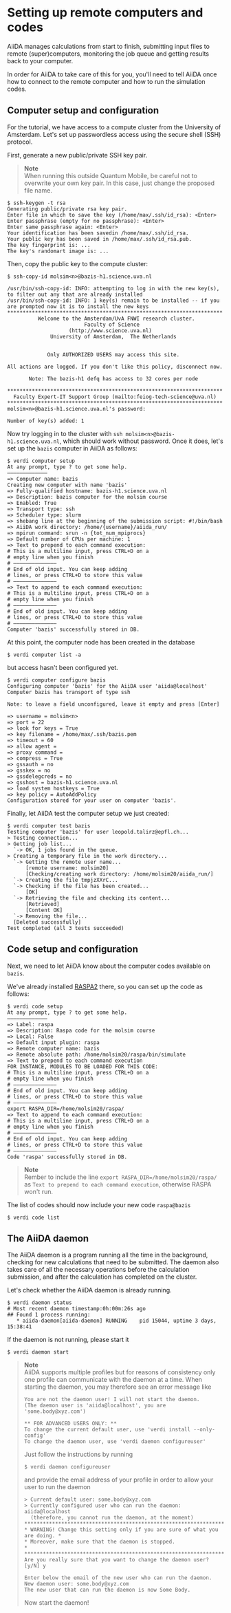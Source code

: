 # Setting up remote computers and codes

AiiDA manages calculations from start to finish, submitting input files to
remote (super)computers, monitoring the job queue and getting results back
to your computer.

In order for AiiDA to take care of this for you, you'll need to tell AiiDA
once how to connect to the remote computer and how to run the simulation codes.

## Computer setup and configuration

For the tutorial, we have access to a compute cluster from the University of Amsterdam.
Let's set up passwordless access using the secure shell (SSH) protocol.

First, generate a new public/private SSH key pair.

> **Note**  
> When running this outside Quantum Mobile, be careful not to overwrite your
> own key pair. In this case, just change the proposed file name.
```terminal
$ ssh-keygen -t rsa
Generating public/private rsa key pair. 
Enter file in which to save the key (/home/max/.ssh/id_rsa): <Enter> 
Enter passphrase (empty for no passphrase): <Enter> 
Enter same passphrase again: <Enter> 
Your identification has been savedin /home/max/.ssh/id_rsa. 
Your public key has been saved in /home/max/.ssh/id_rsa.pub. 
The key fingerprint is: ... 
The key's randomart image is: ... 
```

Then, copy the public key to the compute cluster:
```terminal
$ ssh-copy-id molsim<n>@bazis-h1.science.uva.nl

/usr/bin/ssh-copy-id: INFO: attempting to log in with the new key(s), to filter out any that are already installed
/usr/bin/ssh-copy-id: INFO: 1 key(s) remain to be installed -- if you are prompted now it is to install the new keys
**********************************************************************
          Welcome to the Amsterdam/UvA FNWI research cluster.
                         Faculty of Science
                    (http://www.science.uva.nl)
              University of Amsterdam,  The Netherlands


             Only AUTHORIZED USERS may access this site.

All actions are logged. If you don't like this policy, disconnect now.

       Note: The bazis-h1 defq has access to 32 cores per node

**********************************************************************
  Faculty Expert-IT Support Group (mailto:feiog-tech-science@uva.nl)
**********************************************************************
molsim<n>@bazis-h1.science.uva.nl's password:

Number of key(s) added: 1
```

Now try logging in to the cluster with `ssh molsim<n>@bazis-h1.science.uva.nl`,
which should work without password.
Once it does, let's set up the `bazis` computer in AiiDA as follows:

```terminal
$ verdi computer setup 
At any prompt, type ? to get some help.
————————————— 
=> Computer name: bazis
Creating new computer with name 'bazis'
=> Fully-qualified hostname: bazis-h1.science.uva.nl
=> Description: bazis computer for the molsim course
=> Enabled: True 
=> Transport type: ssh 
=> Scheduler type: slurm
=> shebang line at the beginning of the submission script: #!/bin/bash
=> AiiDA work directory: /home/{username}/aiida_run/
=> mpirun command: srun -n {tot_num_mpiprocs}
=> Default number of CPUs per machine: 1 
=> Text to prepend to each command execution: 
# This is a multiline input, press CTRL+D on a 
# empty line when you finish 
# ——————————————
# End of old input. You can keep adding 
# lines, or press CTRL+D to store this value 
# —————————————— 
=> Text to append to each command execution: 
# This is a multiline input, press CTRL+D on a 
# empty line when you finish 
# —————————————— 
# End of old input. You can keep adding 
# lines, or press CTRL+D to store this value 
# ——————————————
Computer 'bazis' successfully stored in DB.
```

At this point, the computer node has been created in the database

```terminal
$ verdi computer list -a
```

but access hasn't been configured yet.

```terminal
$ verdi computer configure bazis
Configuring computer 'bazis' for the AiiDA user 'aiida@localhost'
Computer bazis has transport of type ssh

Note: to leave a field unconfigured, leave it empty and press [Enter]

=> username = molsim<n>
=> port = 22
=> look for keys = True
=> key filename = /home/max/.ssh/bazis.pem
=> timeout = 60
=> allow agent =
=> proxy command =
=> compress = True
=> gssauth = no
=> gsskex = no
=> gssdelegcreds = no
=> gsshost = bazis-h1.science.uva.nl
=> load system hostkeys = True
=> key policy = AutoAddPolicy
Configuration stored for your user on computer 'bazis'.
```

Finally, let AiiDA test the computer setup we just created:

```terminal
$ verdi computer test bazis
Testing computer 'bazis' for user leopold.talirz@epfl.ch...
> Testing connection...
> Getting job list...
  `-> OK, 1 jobs found in the queue.
> Creating a temporary file in the work directory...
  `-> Getting the remote user name...
      [remote username: molsim20]
      [Checking/creating work directory: /home/molsim20/aiida_run/]
  `-> Creating the file tmpjzXXrC...
  `-> Checking if the file has been created...
      [OK]
  `-> Retrieving the file and checking its content...
      [Retrieved]
      [Content OK]
  `-> Removing the file...
  [Deleted successfully]
Test completed (all 3 tests succeeded)
```

## Code setup and configuration

Next, we need to let AiiDA know about the computer codes available on `bazis`.

We've already installed [RASPA2](https://github.com/numat/RASPA2) there,
so you can set up the code as follows:

```terminal
$ verdi code setup
At any prompt, type ? to get some help.
—————————————
=> Label: raspa
=> Description: Raspa code for the molsim course
=> Local: False
=> Default input plugin: raspa
=> Remote computer name: bazis
=> Remote absolute path: /home/molsim20/raspa/bin/simulate
=> Text to prepend to each command execution
FOR INSTANCE, MODULES TO BE LOADED FOR THIS CODE:
# This is a multiline input, press CTRL+D on a
# empty line when you finish
# —————————————— 
# End of old input. You can keep adding 
# lines, or press CTRL+D to store this value 
# —————————————— 
export RASPA_DIR=/home/molsim20/raspa/
=> Text to append to each command execution: 
# This is a multiline input, press CTRL+D on a 
# empty line when you finish 
# —————————————— 
# End of old input. You can keep adding 
# lines, or press CTRL+D to store this value 
# —————————————— 
Code 'raspa' successfully stored in DB.
```
> **Note**  
> Rember to include the line `export RASPA_DIR=/home/molsim20/raspa/`
> as `Text to prepend to each command execution`, otherwise RASPA won't run.

The list of codes should now include your new code `raspa@bazis`

```terminal
$ verdi code list
```

## The AiiDA daemon

The AiiDA daemon is a program running all the time in the background, checking
for new calculations that need to be submitted. The daemon also takes care of
all the necessary operations before the calculation submission, and after the
calculation has completed on the cluster. 

Let's check whether the AiiDA daemon is already running. 

```terminal
$ verdi daemon status
# Most recent daemon timestamp:0h:00m:26s ago
## Found 1 process running:
   * aiida-daemon[aiida-daemon] RUNNING    pid 15044, uptime 3 days, 15:38:41
```

If the daemon is not running, please start it

```terminal
$ verdi daemon start
```

> **Note**  
> AiiDA supports multiple profiles but for reasons of consistency
> only one profile can communicate with the daemon at a time.
> When starting the daemon, you may therefore see an error message like
> ```terminal
> You are not the daemon user! I will not start the daemon.
> (The daemon user is 'aiida@localhost', you are 'some.body@xyz.com')
>
> ** FOR ADVANCED USERS ONLY: **
> To change the current default user, use 'verdi install --only-config'
> To change the daemon user, use 'verdi daemon configureuser'
> ```
> Just follow the instructions by running
> ```terminal
> $ verdi daemon configureuser
> ```
> and provide the email address of your profile in order to allow your user to run the daemon
>
> ```terminal
> > Current default user: some.body@xyz.com
> > Currently configured user who can run the daemon: aiida@localhost
>   (therefore, you cannot run the daemon, at the moment)
> ****************************************************************************
> * WARNING! Change this setting only if you are sure of what you are doing. *
> * Moreover, make sure that the daemon is stopped.                          *
> ****************************************************************************
> Are you really sure that you want to change the daemon user? [y/N] y
>
> Enter below the email of the new user who can run the daemon.
> New daemon user: some.body@xyz.com
> The new user that can run the daemon is now Some Body.
> ```
> Now start the daemon!


